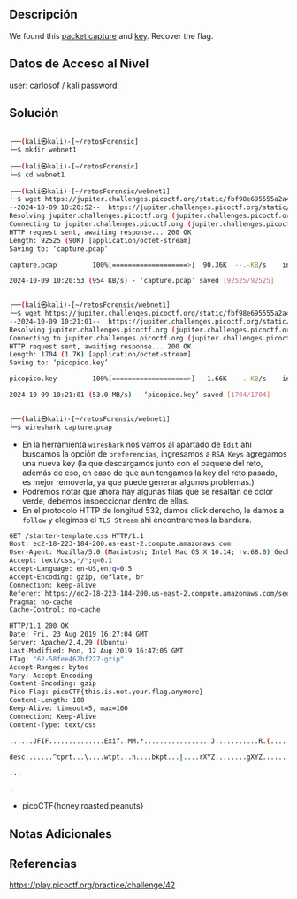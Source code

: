 ## Descripción 
We found this [packet capture](https://jupiter.challenges.picoctf.org/static/fbf98e695555a2a48fe42c9a245de376/capture.pcap) and [key](https://jupiter.challenges.picoctf.org/static/fbf98e695555a2a48fe42c9a245de376/picopico.key). Recover the flag.

## Datos de Acceso al Nivel
user: carlosof / kali
password:

## Solución
```bash
                                                                                 
┌──(kali㉿kali)-[~/retosForensic]
└─$ mkdir webnet1
                                                                                 
┌──(kali㉿kali)-[~/retosForensic]
└─$ cd webnet1      
                                                                                 
┌──(kali㉿kali)-[~/retosForensic/webnet1]
└─$ wget https://jupiter.challenges.picoctf.org/static/fbf98e695555a2a48fe42c9a245de376/capture.pcap
--2024-10-09 10:20:52--  https://jupiter.challenges.picoctf.org/static/fbf98e695555a2a48fe42c9a245de376/capture.pcap
Resolving jupiter.challenges.picoctf.org (jupiter.challenges.picoctf.org)... 3.131.60.8
Connecting to jupiter.challenges.picoctf.org (jupiter.challenges.picoctf.org)|3.131.60.8|:443... connected.
HTTP request sent, awaiting response... 200 OK
Length: 92525 (90K) [application/octet-stream]
Saving to: ‘capture.pcap’

capture.pcap         100%[===================>]  90.36K  --.-KB/s    in 0.09s   

2024-10-09 10:20:53 (954 KB/s) - ‘capture.pcap’ saved [92525/92525]

                                                                                 
┌──(kali㉿kali)-[~/retosForensic/webnet1]
└─$ wget https://jupiter.challenges.picoctf.org/static/fbf98e695555a2a48fe42c9a245de376/picopico.key
--2024-10-09 10:21:01--  https://jupiter.challenges.picoctf.org/static/fbf98e695555a2a48fe42c9a245de376/picopico.key
Resolving jupiter.challenges.picoctf.org (jupiter.challenges.picoctf.org)... 3.131.60.8
Connecting to jupiter.challenges.picoctf.org (jupiter.challenges.picoctf.org)|3.131.60.8|:443... connected.
HTTP request sent, awaiting response... 200 OK
Length: 1704 (1.7K) [application/octet-stream]
Saving to: ‘picopico.key’

picopico.key         100%[===================>]   1.66K  --.-KB/s    in 0s      

2024-10-09 10:21:01 (53.0 MB/s) - ‘picopico.key’ saved [1704/1704]

                                                                                 
┌──(kali㉿kali)-[~/retosForensic/webnet1]
└─$ wireshark capture.pcap 


```

- En la herramienta `wireshark` nos vamos al apartado de `Edit` ahí buscamos la opción de `preferencias`, ingresamos a `RSA Keys` agregamos una nueva key (la que descargamos junto con el paquete del reto, además de eso, en caso de que aun tengamos la key del reto pasado, es mejor removerla, ya que puede generar algunos problemas.)
- Podremos notar que ahora hay algunas filas que se resaltan de color verde, debemos inspeccionar dentro de ellas.
- En el protocolo HTTP de longitud 532, damos click derecho, le damos a `follow` y elegimos el `TLS Stream` ahi encontraremos la bandera.
```bash
GET /starter-template.css HTTP/1.1
Host: ec2-18-223-184-200.us-east-2.compute.amazonaws.com
User-Agent: Mozilla/5.0 (Macintosh; Intel Mac OS X 10.14; rv:68.0) Gecko/20100101 Firefox/68.0
Accept: text/css,*/*;q=0.1
Accept-Language: en-US,en;q=0.5
Accept-Encoding: gzip, deflate, br
Connection: keep-alive
Referer: https://ec2-18-223-184-200.us-east-2.compute.amazonaws.com/second.html
Pragma: no-cache
Cache-Control: no-cache

HTTP/1.1 200 OK
Date: Fri, 23 Aug 2019 16:27:04 GMT
Server: Apache/2.4.29 (Ubuntu)
Last-Modified: Mon, 12 Aug 2019 16:47:05 GMT
ETag: "62-58fee462bf227-gzip"
Accept-Ranges: bytes
Vary: Accept-Encoding
Content-Encoding: gzip
Pico-Flag: picoCTF{this.is.not.your.flag.anymore}
Content-Length: 100
Keep-Alive: timeout=5, max=100
Connection: Keep-Alive
Content-Type: text/css

......JFIF..............Exif..MM.*.................J...........R.(...........;.........Z................................picoCTF{honey.roasted.peanuts}......ICC_PROFILE.......lcms....mntrRGB XYZ .........).9acspAPPL...................................-lcms...............................................

desc.......^cprt...\....wtpt...h....bkpt...|....rXYZ........gXYZ........bXYZ........rTRC.......@gTRC.......@bTRC.......@desc........c2..................................................................................text....FB..XYZ ...............-XYZ ...........3....XYZ ......o...8.....XYZ ......b.........XYZ ......$.........curv...............c...k...?.Q.4!.).2.;.F.Qw].kpz....|.i.}...0.....C.................

...

.
```
- picoCTF{honey.roasted.peanuts}
## Notas Adicionales

## Referencias 
https://play.picoctf.org/practice/challenge/42
